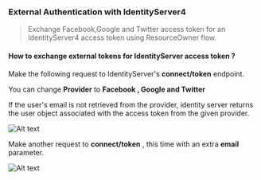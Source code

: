 ### External Authentication with IdentityServer4
> Exchange Facebook,Google and Twitter access token for an IdentityServer4 access token using ResourceOwner flow.

#### How to exchange external tokens for IdentityServer access token ?
Make the following request to IdentityServer's **connect/token** endpoint.

You can change **Provider** to **Facebook , Google and Twitter**

If the user's email is not retrieved from the provider, identity server returns the user object associated with the access token from the given 
provider.


![Alt text](https://github.com/waqaskhan540/IdentityServerExternalAuth/blob/master/screenshots/id1.PNG?raw=true "")

Make another request to **connect/token** , this time with an extra **email** parameter.

![Alt text](https://github.com/waqaskhan540/IdentityServerExternalAuth/blob/master/screenshots/id2.PNG?raw=true "")



